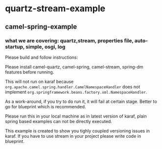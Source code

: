 # quartz-stream-example
## camel-spring-example
### what we are covering: quartz,stream, properties file, auto-startup, simple, osgi, log

Please build and follow instructions:

Please install camel-quartz, camel-spring, camel-stream, spring-dm features before running.

This will not run on karaf because `org.apache.camel.spring.handler.CamelNamespaceHandler` does not implement `org.springframework.beans.factory.xml.NamespaceHandler`.

As a work-around, if you try to do run it, it will fail at certain stage. Better to go for blueprint which is recommended.

Please run this in your local machine as in latest version of karaf, plain spring based examples can not be directly executed.

This example is created to show you tighly coupled versioning issues in karaf. If you have to use stream in your project please write code in blueprint.